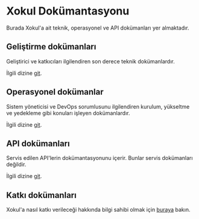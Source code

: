 Xokul Dokümantasyonu
====================

Burada Xokul'a ait teknik, operasyonel ve API dokümanları yer almaktadır.

Geliştirme dokümanları
----------------------

Geliştirici ve katkıcıları ilgilendiren son derece teknik dokümanlardır.

İlgili dizine [git](development).

Operasyonel dokümanlar
----------------------

Sistem yöneticisi ve DevOps sorumlusunu ilgilendiren kurulum, yükseltme ve
yedekleme gibi konuları işleyen dokümanlardır.

İlgili dizine [git](operation).

API dokümanları
---------------

Servis edilen API'lerin dokümantasyonunu içerir. Bunlar servis dokümanları
değildir.

İlgili dizine [git](api).

Katkı dokümanları
-----------------

Xokul'a nasıl katkı verileceği hakkında bilgi sahibi olmak için
[buraya](https://github.com/omu/xokul/blob/master/CONTRIBUTING.md) bakın.
